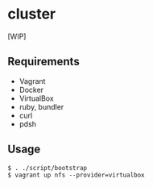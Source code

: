 cluster
=======

[WIP]

## Requirements

- Vagrant
- Docker
- VirtualBox
- ruby, bundler
- curl
- pdsh

## Usage

```
$ . ./script/bootstrap
$ vagrant up nfs --provider=virtualbox
```
